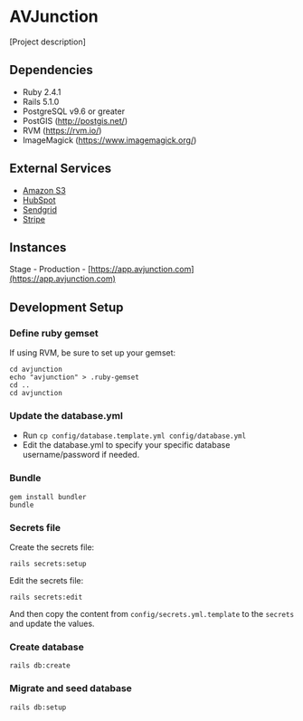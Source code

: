 # AVJunction

[Project description]

## Dependencies

- Ruby 2.4.1
- Rails 5.1.0
- PostgreSQL v9.6 or greater
- PostGIS (http://postgis.net/)
- RVM (https://rvm.io/)
- ImageMagick (https://www.imagemagick.org/)

## External Services

* [Amazon S3](https://aws.amazon.com/s3)
* [HubSpot](https://www.hubspot.com)
* [Sendgrid](https://sendgrid.com)
* [Stripe](https://www.stripe.com)

## Instances

Stage - []()
Production - [https://app.avjunction.com](https://app.avjunction.com)

## Development Setup

### Define ruby gemset

If using RVM, be sure to set up your gemset:

    cd avjunction
    echo "avjunction" > .ruby-gemset
    cd ..
    cd avjunction

### Update the database.yml

- Run `cp config/database.template.yml config/database.yml`
- Edit the database.yml to specify your specific database username/password if needed.

### Bundle

    gem install bundler
    bundle

### Secrets file

Create the secrets file:

    rails secrets:setup

Edit the secrets file:

    rails secrets:edit

And then copy the content from `config/secrets.yml.template` to the `secrets` and update the values.

### Create database

    rails db:create

### Migrate and seed database

    rails db:setup

